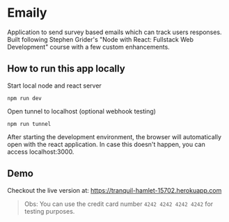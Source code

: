 # Emaily

Application to send survey based emails which can track users responses. Built following Stephen Grider's "Node with React: Fullstack Web Development" course with a few custom enhancements.

## How to run this app locally

Start local node and react server

```
npm run dev
```

Open tunnel to localhost (optional webhook testing)

```
npm run tunnel
```

After starting the development environment, the browser will automatically open with the react application. In case this doesn't happen, you can access localhost:3000.

## Demo

Checkout the live version at: https://tranquil-hamlet-15702.herokuapp.com

> Obs: You can use the credit card number `4242 4242 4242 4242` for testing purposes.
